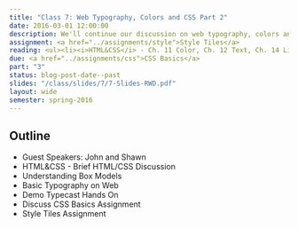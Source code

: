 ```yaml
---
title: "Class 7: Web Typography, Colors and CSS Part 2"
date: 2016-03-01 12:00:00
description: We'll continue our discussion on web typography, colors and styles.  We'll also go over the CodePen CSS exercise and work on our style tiles/mockups in class. I'll have give you the link for the <a href="/class/survey/">mid-semester survey.</a>
assignment: <a href="../assignments/style">Style Tiles</a>
reading: <ul><li><i>HTML&CSS</i> - Ch. 11 Color, Ch. 12 Text, Ch. 14 Lists Tables & Forms</li><li><a href="http://alistapart.com/article/how-we-read">How We Read by Jason Santa Maria</a></li><li><a href="http://www.smashingmagazine.com/2014/09/balancing-line-length-font-size-responsive-web-design/">Size Matters - Balancing Line Length and Font Size in Responsive Web Design</a></li><li><a href="http://lynda.com/CSS-tutorials/Making-Sense-CSS-Box-Model/372544-2.html">In Class - Watch Understanding the CSS Box Model on Lynda.com</a></li></ul>
due: <a href="../assignments/css">CSS Basics</a>
part: "3"
status: blog-post-date--past
slides: "/class/slides/7/7-Slides-RWD.pdf"
layout: wide
semester: spring-2016
---
```


## Outline

* Guest Speakers: John and Shawn
* HTML&CSS - Brief HTML/CSS Discussion
* Understanding Box Models
* Basic Typography on Web
* Demo Typecast Hands On
* Discuss CSS Basics Assignment
* Style Tiles Assignment